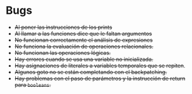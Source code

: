 # Bugs

- ~~Al poner las instrucciones de los prints~~
- ~~Al llamar a las funciones dice que le faltan argumentos~~
- ~~No funcionan correctamente el análisis de expresiones~~
- ~~No funciona la evaluación de operaciones relacionales.~~
- ~~No funcionan las operaciones lógicas.~~
- ~~Hay errores cuando se usa una variable no inicializada.~~
- ~~Hay asignaciones de literales a variables temporales que se repiten~~.
- ~~Algunos goto no se están completando con el backpatching.~~
- ~~Hay problemas con el paso de parámetros y la instrucción de return para `booleans`.~~